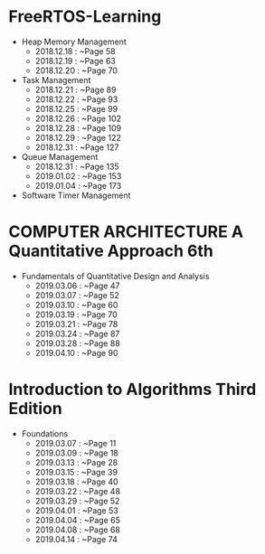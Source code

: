 # FreeRTOS-Learning

* Heap Memory Management
    * 2018.12.18 : ~Page 58
    * 2018.12.19 : ~Page 63
    * 2018.12.20 : ~Page 70
* Task Management
    * 2018.12.21 : ~Page 89
    * 2018.12.22 : ~Page 93
    * 2018.12.25 : ~Page 99
    * 2018.12.26 : ~Page 102
    * 2018.12.28 : ~Page 109
    * 2018.12.29 : ~Page 122
    * 2018.12.31 : ~Page 127
* Queue Management
	 * 2018.12.31 : ~Page 135
	 * 2019.01.02 : ~Page 153
	 * 2019.01.04 : ~Page 173
* Software Timer Management


# COMPUTER ARCHITECTURE A Quantitative Approach 6th

* Fundamentals of Quantitative Design and Analysis
    * 2019.03.06 : ~Page 47
    * 2019.03.07 : ~Page 52
    * 2019.03.10 : ~Page 60
    * 2019.03.19 : ~Page 70
    * 2019.03.21 : ~Page 78
    * 2019.03.24 : ~Page 87
    * 2019.03.28 : ~Page 88
    * 2019.04.10 : ~Page 90


# Introduction to Algorithms Third Edition

* Foundations
    * 2019.03.07 : ~Page 11
    * 2019.03.09 : ~Page 18
    * 2019.03.13 : ~Page 28
    * 2019.03.15 : ~Page 39
    * 2019.03.18 : ~Page 40
    * 2019.03.22 : ~Page 48
    * 2019.03.29 : ~Page 52
    * 2019.04.01 : ~Page 53
    * 2019.04.04 : ~Page 65
    * 2019.04.08 : ~Page 68
    * 2019.04.14 : ~Page 74
